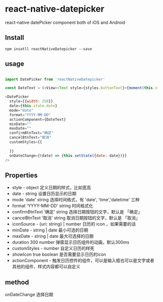 # react-native-datepicker
react-native datePicker component both of iOS and Android

## Install

`npm insatll reactNativeDatepicker --save`

## usage
```js

import DatePicker from 'reactNativeDatepicker'

const DateText = (<View><Text style={styles.buttonText}>{moment(this.state.date).format('YYYY') }</Text><Text style={[styles.buttonText, styles.buttonMonText]}>{moment(this.state.date).format('MM') }月</Text></View>)

<DatePicker
  style={{width: 250}}
  date={this.state.date}
  mode="date"
  format="YYYY-MM-DD"
  actionComponent={DateText}
  minDate=""
  maxDate=""
  confirmBtnText="确定"
  cancelBtnText="取消"
  customStyles={{
   
  }}
  onDateChange={(date) => {this.setState({date: date})}}
/>
```
## Properties

- style	-	object	定义日期的样式，比如宽高
- date	-	string 设置日历显示的日期
- mode	'date'	string 选择时间格式，有 'date', 'time','datetime' 三种
- format	'YYYY-MM-DD'	string	时间格式化
- confirmBtnText	'确定'	string	选择日期按钮的文字，默认是 「确定」
- cancelBtnText	'取消'	string 取消日期按钮的文字，默认是 「取消」
- iconSource	-	{uri: string} | number  日历的 icon ，如果需要的话
- minDate	-	string | date	最小可选的日期
- maxDate	-	string | date	最大可选择的日期
- duration	300	number	弹窗显示日历组件的动画，默认300ms
- customStyles	-	number	自定义日历的样死
- showIcon	true	boolean	是否需要显示日历的icon
- actionComponent - 触发日历控件的组件，可以是输入框也可以是文字或者其他的组件，样式内容都可以自定义

## method

onDateChange 选择日期
